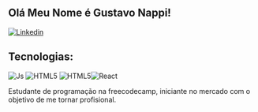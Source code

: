 ## Olá Meu Nome é Gustavo Nappi!


[![Linkedin](	https://img.shields.io/badge/LinkedIn-0077B5?style=for-the-badge&logo=linkedin&logoColor=white)](https://www.linkedin.com/public-profile/settings?lipi=urn%3Ali%3Apage%3Ad_flagship3_profile_self_edit_contact-info%3B8hGpUVNRQfydNbNVtX97Qw%3D%3D)

## Tecnologias: 

![Js](	https://img.shields.io/badge/JavaScript-323330?style=for-the-badge&logo=javascript&logoColor=F7DF1E)
![HTML5](	https://img.shields.io/badge/HTML5-E34F26?style=for-the-badge&logo=html5&logoColor=white)   ![HTML5](	https://img.shields.io/badge/CSS3-1572B6?style=for-the-badge&logo=css3&logoColor=white)![React](https://img.shields.io/badge/React-20232A?style=for-the-badge&logo=react&logoColor=61DAFB)


Estudante de programação na freecodecamp, iniciante no mercado com o objetivo de me tornar profisional.


